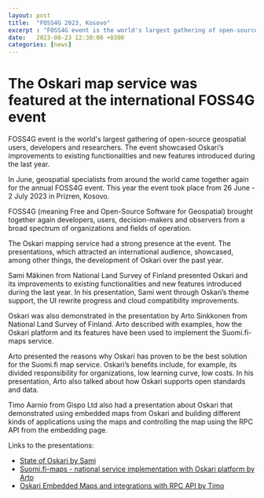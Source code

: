 ```yaml
---
layout: post
title:  "FOSS4G 2023, Kosovo"
excerpt : "FOSS4G event is the world's largest gathering of open-source geospatial users, developers and researchers. The event showcased Oskari’s improvements to existing functionalities and new features introduced during the last year."
date:   2023-08-23 12:30:00 +0300
categories: [news]
---
```

# The Oskari map service was featured at the international FOSS4G event

FOSS4G event is the world's largest gathering of open-source geospatial users, developers and researchers. The event showcased Oskari’s improvements to existing functionalities and new features introduced during the last year.

In June, geospatial specialists from around the world came together again for the annual FOSS4G event. This year the event took place from 26 June - 2 July 2023 in Prizren, Kosovo.  

FOSS4G (meaning Free and Open-Source Software for Geospatial) brought together again developers, users, decision-makers and observers from a broad spectrum of organizations and fields of operation. 

The Oskari mapping service had a strong presence at the event. The presentations, which attracted an international audience, showcased, among other things, the development of Oskari over the past year.

Sami Mäkinen from National Land Survey of Finland presented Oskari and its improvements to existing functionalities and new features introduced during the last year. In his presentation, Sami went through Oskari’s theme support, the UI rewrite progress and cloud compatibility improvements. 

Oskari was also demonstrated in the presentation by Arto Sinkkonen from National Land Survey of Finland. Arto described with examples, how the Oskari platform and its features have been used to implement the Suomi.fi-maps service. 

Arto presented the reasons why Oskari has proven to be the best solution for the Suomi.fi map service. Oskari’s benefits include, for example, its divided responsibility for organizations, low learning curve, low costs. In his presentation, Arto also talked about how Oskari supports open standards and data. 

Timo Aarnio from Gispo Ltd also had a presentation about Oskari that demonstrated using embedded maps from Oskari and building different kinds of applications using the maps and controlling the map using the RPC API from the embedding page.

Links to the presentations:
- [State of Oskari by Sami](https://www.youtube.com/watch?v=8XosKFZAkdM&list=PLqa06jy1NEM2Kna9Gt_LDKZHv1dl4xUoZ&index=27)
- [Suomi.fi-maps - national service implementation with Oskari platform by Arto](https://www.youtube.com/watch?v=5RzcOl95wFs&list=PLqa06jy1NEM2Kna9Gt_LDKZHv1dl4xUoZ&index=25)
- [Oskari Embedded Maps and integrations with RPC API by Timo](https://www.youtube.com/watch?v=W9mNCarcpQs&list=PLqa06jy1NEM2Kna9Gt_LDKZHv1dl4xUoZ&index=28)